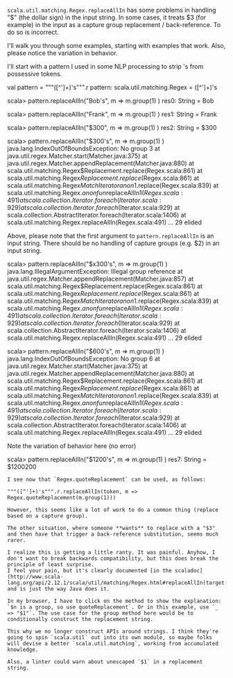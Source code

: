 `scala.util.matching.Regex.replaceAllIn` has some problems in handling "$" (the dollar sign) in the input string. In some cases, it treats $3 (for example) in the input as a capture group replacement / back-reference. To do so is incorrect.

I'll walk you through some examples, starting with examples that work. Also, please notice the variation in behavior.

I'll start with a pattern I used in some NLP processing to strip 's from possessive tokens.

val pattern = """([^']+)'s""".r
pattern: scala.util.matching.Regex = ([^']+)'s

scala> pattern.replaceAllIn("Bob's", m => m.group(1) )
res0: String = Bob

scala> pattern.replaceAllIn("Frank", m => m.group(1) )
res1: String = Frank

scala> pattern.replaceAllIn("$300", m => m.group(1) )
res2: String = $300

scala> pattern.replaceAllIn("$300's", m => m.group(1) )
java.lang.IndexOutOfBoundsException: No group 3
  at java.util.regex.Matcher.start(Matcher.java:375)
  at java.util.regex.Matcher.appendReplacement(Matcher.java:880)
  at scala.util.matching.Regex$Replacement.replace(Regex.scala:861)
  at scala.util.matching.Regex$Replacement.replace$(Regex.scala:861)
  at scala.util.matching.Regex$MatchIterator$$anon$1.replace(Regex.scala:839)
  at scala.util.matching.Regex.$anonfun$replaceAllIn$1(Regex.scala:491)
  at scala.collection.Iterator.foreach(Iterator.scala:929)
  at scala.collection.Iterator.foreach$(Iterator.scala:929)
  at scala.collection.AbstractIterator.foreach(Iterator.scala:1406)
  at scala.util.matching.Regex.replaceAllIn(Regex.scala:491)
  ... 29 elided

Above, please note that the first argument to `pattern.replaceAllIn` is an input string. There should be no handling of capture groups (e.g. $2) in an input string.

scala> pattern.replaceAllIn("$x300's", m => m.group(1) )
java.lang.IllegalArgumentException: Illegal group reference
  at java.util.regex.Matcher.appendReplacement(Matcher.java:857)
  at scala.util.matching.Regex$Replacement.replace(Regex.scala:861)
  at scala.util.matching.Regex$Replacement.replace$(Regex.scala:861)
  at scala.util.matching.Regex$MatchIterator$$anon$1.replace(Regex.scala:839)
  at scala.util.matching.Regex.$anonfun$replaceAllIn$1(Regex.scala:491)
  at scala.collection.Iterator.foreach(Iterator.scala:929)
  at scala.collection.Iterator.foreach$(Iterator.scala:929)
  at scala.collection.AbstractIterator.foreach(Iterator.scala:1406)
  at scala.util.matching.Regex.replaceAllIn(Regex.scala:491)
  ... 29 elided

scala> pattern.replaceAllIn("$600's", m => m.group(1) )
java.lang.IndexOutOfBoundsException: No group 6
  at java.util.regex.Matcher.start(Matcher.java:375)
  at java.util.regex.Matcher.appendReplacement(Matcher.java:880)
  at scala.util.matching.Regex$Replacement.replace(Regex.scala:861)
  at scala.util.matching.Regex$Replacement.replace$(Regex.scala:861)
  at scala.util.matching.Regex$MatchIterator$$anon$1.replace(Regex.scala:839)
  at scala.util.matching.Regex.$anonfun$replaceAllIn$1(Regex.scala:491)
  at scala.collection.Iterator.foreach(Iterator.scala:929)
  at scala.collection.Iterator.foreach$(Iterator.scala:929)
  at scala.collection.AbstractIterator.foreach(Iterator.scala:1406)
  at scala.util.matching.Regex.replaceAllIn(Regex.scala:491)
  ... 29 elided

Note the variation of behavior here (no error)

scala> pattern.replaceAllIn("$1200's", m => m.group(1) )
res7: String = $1200200
```
I see now that `Regex.quoteReplacement` can be used, as follows:

"""([^']+)'s""".r.replaceAllIn(token, m => Regex.quoteReplacement(m.group(1)))

However, this seems like a lot of work to do a common thing (replace based on a capture group).

The other situation, where someone **wants** to replace with a "$3" and then have that trigger a back-reference substitution, seems much rarer. 

I realize this is getting a little ranty. It was painful. Anyhow, I don't want to break backwards compatibility, but this does break the principle of least surprise.
I feel your pain, but it's clearly documented [in the scaladoc](http://www.scala-lang.org/api/2.12.1/scala/util/matching/Regex.html#replaceAllIn(target:CharSequence,replacer:scala.util.matching.Regex.Match=%3EString):String) and is just the way Java does it.

In my browser, I have to click on the method to show the explanation: `$n is a group, so use quoteReplacement`. Or in this example, use `_ => "$1"`. The use case for the group method here would be to conditionally construct the replacement string.

This why we no longer construct APIs around strings. I think they're going to spin `scala.util` out into its own module, so maybe folks will devise a better `scala.util.matching`, working from accumulated knowledge.

Also, a linter could warn about unescaped `$1` in a replacement string.
